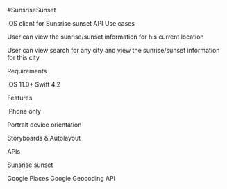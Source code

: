 #SunsriseSunset

iOS client for Sunsrise sunset API
Use cases

User can view the sunrise/sunset information for his current location

User can view search for any city and view the sunrise/sunset information for this city

Requirements

iOS 11.0+
Swift 4.2

Features

iPhone only

Portrait device orientation

Storyboards & Autolayout

APIs

Sunsrise sunset

Google Places
Google Geocoding API

